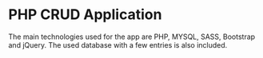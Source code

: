 # PHP CRUD Application
The main technologies used for the app are PHP, MYSQL, SASS, Bootstrap and jQuery.
The used database with a few entries is also included.
